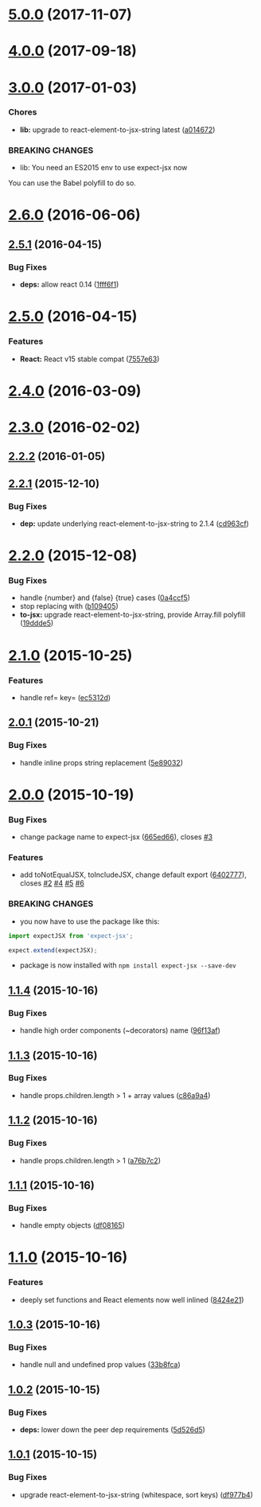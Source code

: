 <a name="5.0.0"></a>
# [5.0.0](https://github.com/algolia/expect-jsx/compare/v4.0.0...v5.0.0) (2017-11-07)



<a name="4.0.0"></a>
# [4.0.0](https://github.com/algolia/expect-jsx/compare/v3.0.0...v4.0.0) (2017-09-18)



<a name="3.0.0"></a>
# [3.0.0](https://github.com/algolia/expect-jsx/compare/v2.6.0...v3.0.0) (2017-01-03)


### Chores

* **lib:** upgrade to react-element-to-jsx-string latest ([a014672](https://github.com/algolia/expect-jsx/commit/a014672))


### BREAKING CHANGES

* lib: You need an ES2015 env to use
expect-jsx now

You can use the Babel polyfill to do so.



<a name="2.6.0"></a>
# [2.6.0](https://github.com/algolia/expect-jsx/compare/v2.5.1...v2.6.0) (2016-06-06)



<a name="2.5.1"></a>
## [2.5.1](https://github.com/algolia/expect-jsx/compare/v2.5.0...v2.5.1) (2016-04-15)


### Bug Fixes

* **deps:** allow react 0.14 ([1fff6f1](https://github.com/algolia/expect-jsx/commit/1fff6f1))



<a name="2.5.0"></a>
# [2.5.0](https://github.com/algolia/expect-jsx/compare/2.4.0...v2.5.0) (2016-04-15)


### Features

* **React:** React v15 stable compat ([7557e63](https://github.com/algolia/expect-jsx/commit/7557e63))



<a name="2.4.0"></a>
# [2.4.0](https://github.com/algolia/expect-jsx/compare/2.3.0...2.4.0) (2016-03-09)



<a name="2.3.0"></a>
# [2.3.0](https://github.com/algolia/expect-jsx/compare/v2.2.2...2.3.0) (2016-02-02)



<a name="2.2.2"></a>
## [2.2.2](https://github.com/algolia/expect-jsx/compare/v2.2.1...v2.2.2) (2016-01-05)



<a name="2.2.1"></a>
## [2.2.1](https://github.com/algolia/expect-jsx/compare/v2.2.0...v2.2.1) (2015-12-10)


### Bug Fixes

* **dep:** update underlying react-element-to-jsx-string to 2.1.4 ([cd963cf](https://github.com/algolia/expect-jsx/commit/cd963cf))



<a name="2.2.0"></a>
# [2.2.0](https://github.com/algolia/expect-jsx/compare/v2.1.3...v2.2.0) (2015-12-08)


### Bug Fixes

* handle {number} and {false} {true} cases ([0a4ccf5](https://github.com/algolia/expect-jsx/commit/0a4ccf5))
* stop replacing with <whitespace> ([b109405](https://github.com/algolia/expect-jsx/commit/b109405))
* **to-jsx:** upgrade react-element-to-jsx-string, provide Array.fill polyfill ([19ddde5](https://github.com/algolia/expect-jsx/commit/19ddde5))



<a name="2.1.0"></a>
# [2.1.0](https://github.com/algolia/expect-jsx/compare/v2.0.1...v2.1.0) (2015-10-25)


### Features

* handle ref= key= ([ec5312d](https://github.com/algolia/expect-jsx/commit/ec5312d))



<a name="2.0.1"></a>
## [2.0.1](https://github.com/algolia/expect-jsx/compare/v2.0.0...v2.0.1) (2015-10-21)


### Bug Fixes

* handle inline props string replacement ([5e89032](https://github.com/algolia/expect-jsx/commit/5e89032))



<a name="2.0.0"></a>
# [2.0.0](https://github.com/algolia/expect-jsx/compare/v1.1.4...v2.0.0) (2015-10-19)


### Bug Fixes

* change package name to expect-jsx ([665ed66](https://github.com/algolia/expect-jsx/commit/665ed66)), closes [#3](https://github.com/algolia/expect-jsx/issues/3)


### Features

* add toNotEqualJSX, toIncludeJSX, change default export ([6402777](https://github.com/algolia/expect-jsx/commit/6402777)), closes [#2](https://github.com/algolia/expect-jsx/issues/2) [#4](https://github.com/algolia/expect-jsx/issues/4) [#5](https://github.com/algolia/expect-jsx/issues/5) [#6](https://github.com/algolia/expect-jsx/issues/6)


### BREAKING CHANGES

* you now have to use the package like this:

```js
import expectJSX from 'expect-jsx';

expect.extend(expectJSX);
```
* package is now installed with `npm install expect-jsx
--save-dev`



<a name="1.1.4"></a>
## [1.1.4](https://github.com/algolia/expect-jsx/compare/v1.1.3...v1.1.4) (2015-10-16)


### Bug Fixes

* handle high order components (~decorators) name ([96f13af](https://github.com/algolia/expect-jsx/commit/96f13af))



<a name="1.1.3"></a>
## [1.1.3](https://github.com/algolia/expect-jsx/compare/v1.1.2...v1.1.3) (2015-10-16)


### Bug Fixes

* handle props.children.length > 1 + array values ([c86a9a4](https://github.com/algolia/expect-jsx/commit/c86a9a4))



<a name="1.1.2"></a>
## [1.1.2](https://github.com/algolia/expect-jsx/compare/v1.1.1...v1.1.2) (2015-10-16)


### Bug Fixes

* handle props.children.length > 1 ([a76b7c2](https://github.com/algolia/expect-jsx/commit/a76b7c2))



<a name="1.1.1"></a>
## [1.1.1](https://github.com/algolia/expect-jsx/compare/v1.1.0...v1.1.1) (2015-10-16)


### Bug Fixes

* handle empty objects ([df08165](https://github.com/algolia/expect-jsx/commit/df08165))



<a name="1.1.0"></a>
# [1.1.0](https://github.com/algolia/expect-jsx/compare/v1.0.3...v1.1.0) (2015-10-16)


### Features

* deeply set functions and React elements now well inlined ([8424e21](https://github.com/algolia/expect-jsx/commit/8424e21))



<a name="1.0.3"></a>
## [1.0.3](https://github.com/algolia/expect-jsx/compare/v1.0.2...v1.0.3) (2015-10-16)


### Bug Fixes

* handle null and undefined prop values ([33b8fca](https://github.com/algolia/expect-jsx/commit/33b8fca))



<a name="1.0.2"></a>
## [1.0.2](https://github.com/algolia/expect-jsx/compare/v1.0.1...v1.0.2) (2015-10-15)


### Bug Fixes

* **deps:** lower down the peer dep requirements ([5d526d5](https://github.com/algolia/expect-jsx/commit/5d526d5))



<a name="1.0.1"></a>
## [1.0.1](https://github.com/algolia/expect-jsx/compare/df977b4...v1.0.1) (2015-10-15)


### Bug Fixes

* upgrade react-element-to-jsx-string (whitespace, sort keys) ([df977b4](https://github.com/algolia/expect-jsx/commit/df977b4))



